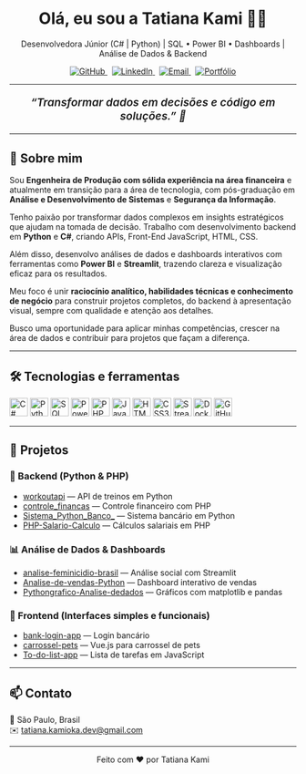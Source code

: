 <h1 align="center">Olá, eu sou a Tatiana Kami 👩‍💻</h1>
<p align="center">
  Desenvolvedora Júnior (C# | Python) | SQL • Power BI • Dashboards | Análise de Dados & Backend
</p>

<p align="center">
  <a href="https://github.com/Tatianakami" target="_blank" rel="noopener">
    <img src="https://img.shields.io/badge/GitHub-100000?style=for-the-badge&logo=github&logoColor=white" alt="GitHub"/>
  </a>
  &nbsp;
  <a href="https://www.linkedin.com/in/tatiana-kami" target="_blank" rel="noopener">
    <img src="https://img.shields.io/badge/LinkedIn-0077B5?style=for-the-badge&logo=linkedin&logoColor=white" alt="LinkedIn"/>
  </a>
  &nbsp;
  <a href="mailto:tatiana.kamioka.dev@gmail.com" target="_blank" rel="noopener">
    <img src="https://img.shields.io/badge/Email-D14836?style=for-the-badge&logo=gmail&logoColor=white" alt="Email"/>
  </a>
  &nbsp;
  <a href="https://tatianakami.github.io" target="_blank" rel="noopener">
    <img src="https://img.shields.io/badge/Portfólio-4BC4F7?style=for-the-badge&logo=googlechrome&logoColor=white" alt="Portfólio"/>
  </a>
</p>

---

<p align="center" style="font-style: italic; font-weight: 600; font-size: 1.2rem;">
  “Transformar dados em decisões e código em soluções.” 🌟
</p>

---

## 🚀 Sobre mim

Sou **Engenheira de Produção com sólida experiência na área financeira** e atualmente em transição para a área de tecnologia, com pós-graduação em **Análise e Desenvolvimento de Sistemas** e **Segurança da Informação**.

Tenho paixão por transformar dados complexos em insights estratégicos que ajudam na tomada de decisão. Trabalho com desenvolvimento backend em **Python** e **C#**, criando APIs, Front-End JavaScript, HTML, CSS.

Além disso, desenvolvo análises de dados e dashboards interativos com ferramentas como **Power BI** e **Streamlit**, trazendo clareza e visualização eficaz para os resultados.

Meu foco é unir **raciocínio analítico, habilidades técnicas e conhecimento de negócio** para construir projetos completos, do backend à apresentação visual, sempre com qualidade e atenção aos detalhes.

Busco uma oportunidade para aplicar minhas competências, crescer na área de dados e contribuir para projetos que façam a diferença.

---

## 🛠️ Tecnologias e ferramentas

<p>
  <img src="https://cdn.jsdelivr.net/gh/devicons/devicon/icons/csharp/csharp-original.svg" alt="C#" width="32" height="32" />
  <img src="https://cdn.jsdelivr.net/gh/devicons/devicon/icons/python/python-original.svg" alt="Python" width="32" height="32" />
  <img src="https://cdn.jsdelivr.net/gh/devicons/devicon/icons/mysql/mysql-original.svg" alt="SQL" width="32" height="32" />
  <img src="https://img.icons8.com/color/48/000000/power-bi.png" alt="Power BI" width="32" height="32" />
  <img src="https://cdn.jsdelivr.net/gh/devicons/devicon/icons/php/php-original.svg" alt="PHP" width="32" height="32" />
  <img src="https://cdn.jsdelivr.net/gh/devicons/devicon/icons/javascript/javascript-original.svg" alt="JavaScript" width="32" height="32" />
  <img src="https://cdn.jsdelivr.net/gh/devicons/devicon/icons/html5/html5-original.svg" alt="HTML5" width="32" height="32" />
  <img src="https://cdn.jsdelivr.net/gh/devicons/devicon/icons/css3/css3-original.svg" alt="CSS3" width="32" height="32" />
  <img src="https://cdn.jsdelivr.net/gh/devicons/devicon/icons/streamlit/streamlit-original.svg" alt="Streamlit" width="32" height="32" />
  <img src="https://cdn.jsdelivr.net/gh/devicons/devicon/icons/docker/docker-original.svg" alt="Docker" width="32" height="32" />
  <img src="https://cdn.jsdelivr.net/gh/devicons/devicon/icons/github/github-original.svg" alt="GitHub" width="32" height="32" />
</p>

---

## 📂 Projetos 

### 🔧 Backend (Python & PHP)
- [workoutapi](https://github.com/Tatianakami/workoutapi) — API de treinos em Python  
- [controle_financas](https://github.com/Tatianakami/controle_financas) — Controle financeiro com PHP  
- [Sistema_Python_Banco_](https://github.com/Tatianakami/Sistema_Python_Banco_) — Sistema bancário em Python  
- [PHP-Salario-Calculo](https://github.com/Tatianakami/PHP-Salario-Calculo) — Cálculos salariais em PHP  

### 📊 Análise de Dados & Dashboards
- [analise-feminicidio-brasil](https://github.com/Tatianakami/analise-feminicidio-brasil) — Análise social com Streamlit  
- [Analise-de-vendas-Python](https://github.com/Tatianakami/Analise-de-vendas-Python) — Dashboard interativo de vendas  
- [Pythongrafico-Analise-dedados](https://github.com/Tatianakami/Pythongrafico-Analise-dedados) — Gráficos com matplotlib e pandas  

### 🎨 Frontend (Interfaces simples e funcionais)
- [bank-login-app](https://github.com/Tatianakami/bank-login-app) — Login bancário  
- [carrossel-pets](https://github.com/Tatianakami/carrossel-pets) — Vue.js para carrossel de pets  
- [To-do-list-app](https://github.com/Tatianakami/To-do-list-app) — Lista de tarefas em JavaScript  

---

## 📫 Contato

📍 São Paulo, Brasil  
✉️ [tatiana.kamioka.dev@gmail.com](mailto:tatiana.kamioka.dev@gmail.com)  

---

<p align="center">
  Feito com ❤️ por Tatiana Kami
</p>


